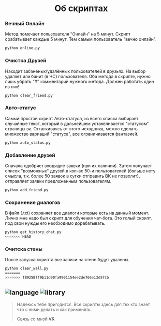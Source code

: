 <h1 align="center">Об скриптах</h1>

### Вечный Онлайн
Метод помечает пользователя "Онлайн" на 5 минут. Скрипт срабатывает каждые 5 минут. Тем самым пользователь "вечно онлайн".
```bash
python online.py
```
### Очистка Друзей
Находит забаненых/удалённых пользователей в друзьях. На выбор удаляет или банит (в ЧС) пользователя. Оба метода в скрипте, нужно лишь убрать "#" комментарий нужного метода. Должен работать один из них!
```bash
python clear_friend.py
```
### Авто-статус
Самый простой скрипт Авто-статуса, из всего списка выбирает случайные текст, который в дальнейшем устанвливается "статусом" страницы вк.
Отталкиваясь от этого исходника, можно сделать множество вариаций "статуса", все ограничивается фантазией.
```bash
python auto_status.py
```
### Добавление друзей
Сначала одобряет входящие заявки  (при их наличии). Затем получает список "возможных" друзей в кол-во 50-и пользователей (больше нету смысла, т.к. более 50 заявок в сутки отправить ВК не позволит), отправляет заявки предложенным пользователям.
```bash
python add_friend.py
```
### Сохранение диалогов
В файл (.txt) сохраняет все диалоги которые есть на данный момент. Лично мне надо был скрипт для обучения чат-бота. Это голый скрипт, под свои нужды его необходимо дорабатывать.
```bash
python get_history_chat.py
<<<<<<< HEAD
```
### Очитска стены
После запуска скрипта все записи на стене будут удалены.
```bash
python clear_wall.py
=======
>>>>>>> f89258ff9b11d00fa9901154ee2de766e13d872b
```

![language](https://img.shields.io/badge/python-3.10-purple) ![library](https://img.shields.io/badge/library-vk_api-blue)
---

> Надеюсь тебе пригодится. Все скрипты здесь для тех кто знает что с ними делать и как применять.
> 
> Связь со мной [VK](https://vk.com/id755728119)
